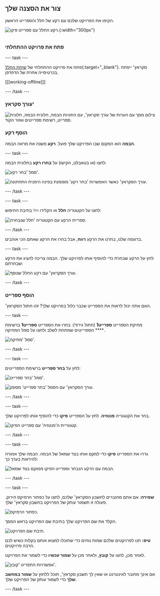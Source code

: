 ## צור את הסצנה שלך

<div style="display: flex; flex-wrap: wrap">
<div style="flex-basis: 200px; flex-grow: 1; margin-right: 15px;">
הקימו את הפרויקט שלכם עם רקע של חלל והספרייט הראשון. 
</div>
<div>

![רקע החלל עם ספרייט פיקו.](images/backdrop-step.png){:width="300px"}

</div>
</div>

### פתח את פרויקט ההתחלתי

--- task ---

פתח את פרויקט ההתחלתי של [שיחת החלל](https://scratch.mit.edu/projects/582213331/editor){:target="_blank"}. סקראץ׳ ייפתח בכרטיסייה אחרת של הדפדפן.

[[[working-offline]]]

--- /task ---

### עורך סקראץ'

![צילום מסך עם הערות של עורך סקראץ׳, עם התוויות הבמה, חלונית הבמה, חלונית ספרייט, רשימת ספרייטים ואזור הקוד.](images/scratch-interface.png)

### הוסף רקע

**הבמה** הוא המקום שבו הפרויקט שלך פועל. **רקע** משנה את מראה הבמה.

--- task ---

לחצו (או בטאבלט, הקישו) על **בחרו רקע** בחלונית הבמה:

![סמל 'בחר רקע'.](images/backdrop-button.png)

![עורך הסקראץ׳ כאשר האפשרות 'בחר רקע' מסומנת בפינה הימנית התחתונה.](images/choose-a-backdrop.png)

--- /task ---

--- task ---

לחצו על הקטגוריה **חלל** או הקלידו `חלל` בתיבת החיפוש:

![ספריית הרקע עם הקטגוריה 'חלל שנבחרה.](images/space-backdrops.png)

--- /task ---

בדוגמה שלנו, בחרנו את הרקע **רווח**, אבל בחרו את הרקע שאתם הכי אוהבים.

--- task ---

לחץ על הרקע שבחרת כדי להוסיף אותו לפרויקט שלך. הבמה צריכה להציג את הרקע שבחרתם:

![עורך הסקראץ׳ עם רקע החלל שנוסף.](images/inserted-backdrop.png)

--- /task ---

### הוסף ספרייט

האם אתה יכול לראות את הספרייט שכבר כלול בפרויקט שלך? זהו חתול הסקראץ׳.

--- task ---

מחיקת הספרייט **ספרייט1** (חתול גירוד): בחרו את הספרייט **ספרייט1** ברשימת הספרייטים שמתחת לשלב ולחצו על סמל המחיקה ****.

![סמל 'מחיקה'.](images/delete-sprite.png)

--- /task ---

--- task ---

לחץ על **בחר ספרייט** ברשימת הספרייטים:

![סמל 'בחר ספרייט'.](images/sprite-button.png)

![עורך הסקראץ׳ עם הסמל 'בחר ספרייט' מסומן.](images/choose-a-sprite.png)

--- /task ---

--- task ---

בחר את הקטגוריה **פנטזיה**. לחץ על הספרייט **פיקו** כדי להוסיף אותו לפרויקט שלך.

![קטגוריית ה'פנטזיה' עם ספרייט הפיקו.](images/fantasy-pico.png)

--- /task ---

--- task ---

גררו את הספרייט **פיקו** כדי למקם אותו בצד שמאל של הבמה. הבמה שלך אמורה להיראות בערך כך:

![הבמה עם הרקע הנבחר וספרייט הפיקו ממוקם בצד שמאל.](images/pico-on-stage.png)

--- /task ---

--- task ---

**שמירה**: אם אתם מחוברים לחשבון הסקראץ׳ שלכם, לחצו על כפתור הרמיקס הירוק. פעולה זו תשמור עותק של הפרויקט בחשבון סקראץ׳ שלך.

![כפתור הרמיקס.](images/remix-button.png)

הקלד את שם הפרויקט שלך בתיבת שם הפרויקט בראש המסך.

![תיבת שם הפרויקט.](images/project-name.png)

**טיפ:** תנו לפרויקטים שלכם שמות נוחים כדי שתוכלו למצוא אותם בקלות כשיש לכם הרבה פרויקטים.

לאחר מכן, לחצו על **קובץ**, ולאחר מכן על **שמור עכשיו** כדי לשמור את הפרויקט.

![אפשרויות התפריט 'קובץ'.](images/file-menu.png)

אם אינך מחובר לאינטרנט או שאין לך חשבון סקראץ׳, תוכל ללחוץ על **שמור במחשב שלך** כדי לשמור עותק של הפרויקט שלך.

--- /task ---

